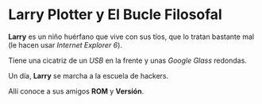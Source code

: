 # Larry Plotter y El Bucle Filosofal

**Larry** es un niño huérfano que vive con sus tíos, que lo tratan bastante mal (le hacen usar *Internet Explorer 6*).

Tiene una cicatriz de un *USB* en la frente y unas *Google Glass* redondas.

Un día, **Larry** se marcha a la escuela de hackers.

Allí conoce a sus amigos **ROM** y **Versión**.

